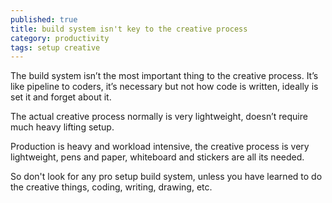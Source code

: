 ```yaml
---
published: true
title: build system isn't key to the creative process
category: productivity
tags: setup creative
---
```

The build system isn’t the most important thing to the creative process. It’s like pipeline to coders, it’s necessary but not how code is written, ideally is set it and forget about it.

The actual creative process normally is very lightweight, doesn’t require much heavy lifting setup.

Production is heavy and workload intensive, the creative process is very lightweight, pens and paper, whiteboard and stickers are all its needed.

So don't look for any pro setup build system, unless you have learned to do the creative things, coding, writing, drawing, etc.